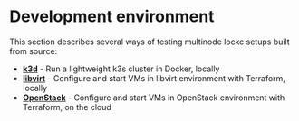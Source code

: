 # Development environment

This section describes several ways of testing multinode lockc setups built
from source:

- **[k3d]** - Run a lightweight k3s cluster in Docker, locally
- **[libvirt]** - Configure and start VMs in libvirt environment with
  Terraform, locally
- **[OpenStack]** - Configure and start VMs in OpenStack environment with
  Terraform, on the cloud

[k3d]: k3d.md
[libvirt]: libvirt.md
[OpenStack]: openstack.md
